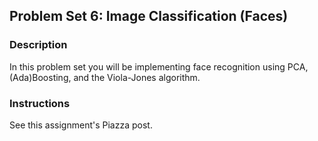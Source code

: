 ## Problem Set 6: Image Classification (Faces)

### Description

In this problem set you will be implementing face recognition using PCA, (Ada)Boosting, and the Viola-Jones algorithm.

### Instructions

See this assignment's Piazza post.